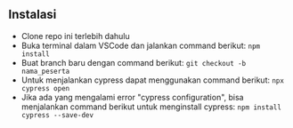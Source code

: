 ## Instalasi

- Clone repo ini terlebih dahulu
- Buka terminal dalam VSCode dan jalankan command berikut: `npm install`
- Buat branch baru dengan command berikut: `git checkout -b nama_peserta`
- Untuk menjalankan cypress dapat menggunakan command berikut: `npx cypress open`
- Jika ada yang mengalami error "cypress configuration", bisa menjalankan command berikut untuk menginstall cypress: `npm install cypress --save-dev`